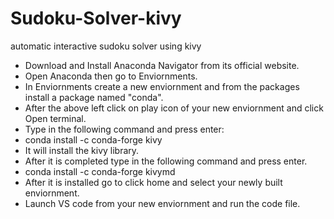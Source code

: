 # Sudoku-Solver-kivy
automatic interactive sudoku solver using kivy 
- Download and Install Anaconda Navigator from its official website.
- Open Anaconda then go to Enviornments.
- In Enviornments create a new enviornment and from the packages install a package named "conda".
- After the above left click on play icon of your new enviornment and click Open terminal.
- Type in the following command and press enter:
- conda install -c conda-forge kivy
- It will install the kivy library.
- After it is completed type in the following command and press enter.
- conda install -c conda-forge kivymd
- After it is installed go to click home and select your newly built enviornment.
- Launch VS code from your new enviornment and run the code file.
